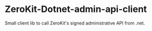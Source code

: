 # ZeroKit-Dotnet-admin-api-client
Small client lib to call ZeroKit's signed administrative API from .net.
